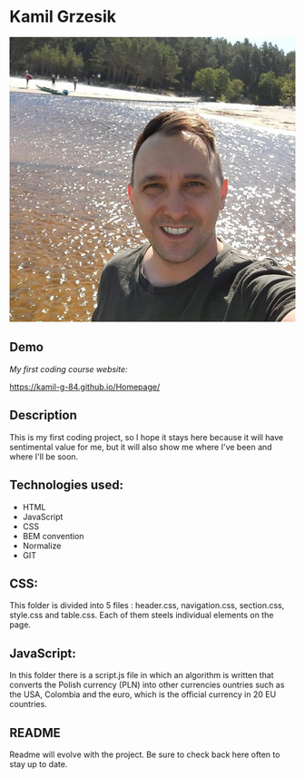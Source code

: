 # Kamil Grzesik

![Kamil](image/Kamil2.jpg)

## Demo 

*My first coding course website:*

https://kamil-g-84.github.io/Homepage/

## Description

This is my first coding project, so I hope it stays here because it will have sentimental value for me, but it will also show me where I've been and where I'll be soon.

## Technologies used:
- HTML
- JavaScript
- CSS
- BEM convention
- Normalize
- GIT

## CSS:
This folder is divided into 5 files : header.css, navigation.css, section.css, style.css and table.css. Each of them steels individual elements on the page.

## JavaScript:
In this folder there is a script.js file in which an algorithm is written that converts the Polish currency (PLN) into other currencies ountries such as the USA, Colombia and the euro, which is the official currency in 20 EU countries.

## README
Readme will evolve with the project. Be sure to check back here often to stay up to date.
